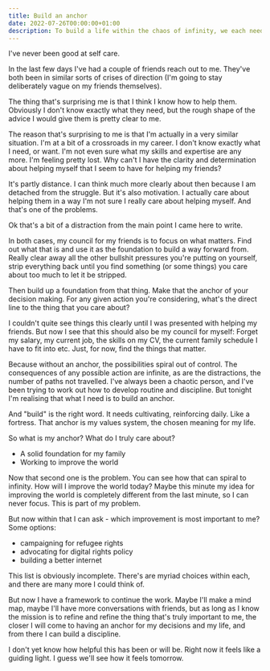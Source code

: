 ```yaml
---
title: Build an anchor
date: 2022-07-26T00:00:00+01:00
description: To build a life within the chaos of infinity, we each need an anchor.
---
```


I've never been good at self care.

In the last few days I've had a couple of friends reach out to me. They've both been in similar sorts of crises of direction (I'm going to stay deliberately vague on my friends themselves).

The thing that's surprising me is that I think I know how to help them. Obviously I don't know exactly what they need, but the rough shape of the advice I would give them is pretty clear to me.

The reason that's surprising to me is that I'm actually in a very similar situation. I'm at a bit of a crossroads in my career. I don't know exactly what I need, or want. I'm not even sure what my skills and expertise are any more. I'm feeling pretty lost. Why can't I have the clarity and determination about helping myself that I seem to have for helping my friends?

It's partly distance. I can think much more clearly about then because I am detached from the struggle. But it's also motivation. I actually care about helping them in a way I'm not sure I really care about helping myself. And that's one of the problems.

Ok that's a bit of a distraction from the main point I came here to write.

In both cases, my council for my friends is to focus on what matters. Find out what that is and use it as the foundation to build a way forward from. Really clear away all the other bullshit pressures you're putting on yourself, strip everything back until you find something (or some things) you care about too much to let it be stripped.

Then build up a foundation from that thing. Make that the anchor of your decision making. For any given action you're considering, what's the direct line to the thing that you care about?

I couldn't quite see things this clearly until I was presented with helping my friends. But now I see that this should also be my council for myself: Forget my salary, my current job, the skills on my CV, the current family schedule I have to fit into etc. Just, for now, find the things that matter.

Because without an anchor, the possibilities spiral out of control. The consequences of any possible action are infinite, as are the distractions, the number of paths not travelled. I've always been a chaotic person, and I've been trying to work out how to develop routine and discipline. But tonight I'm realising that what I need is to build an anchor.

And "build" is the right word. It needs cultivating, reinforcing daily. Like a fortress. That anchor is my values system, the chosen meaning for my life.

So what is my anchor? What do I truly care about?

- A solid foundation for my family
- Working to improve the world

Now that second one is the problem. You can see how that can spiral to infinity. How will I improve the world today? Maybe this minute my idea for improving the world is completely different from the last minute, so I can never focus. This is part of my problem.

But now within that I can ask - which improvement is most important to me? Some options:

- campaigning for refugee rights
- advocating for digital rights policy
- building a better internet

This list is obviously incomplete. There's are myriad choices within each, and there are many more I could think of.

But now I have a framework to continue the work. Maybe I'll make a mind map, maybe I'll have more conversations with friends, but as long as I know the mission is to refine and refine the thing that's truly important to me, the closer I will come to having an anchor for my decisions and my life, and from there I can build a discipline.

I don't yet know how helpful this has been or will be. Right now it feels like a guiding light. I guess we'll see how it feels tomorrow.
